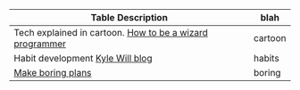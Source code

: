 
Table Description | blah
|---|---|
Tech explained in cartoon. [How to be a wizard programmer](https://drawings.jvns.ca/wizard-programmer/) | cartoon
Habit development [Kyle Will blog](https://kylewill.blog/hacking-habit-development/) | habits
[Make boring plans](https://skamille.medium.com/make-boring-plans-9438ce5cb053) | boring
